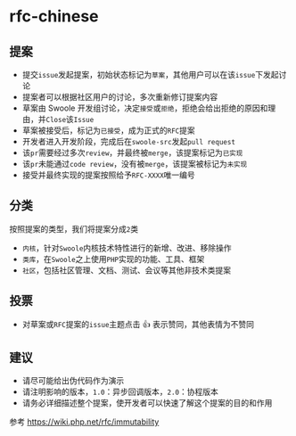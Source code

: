 # rfc-chinese

提案
----
* 提交`issue`发起提案，初始状态标记为`草案`，其他用户可以在该`issue`下发起讨论
* 提案者可以根据社区用户的讨论，多次重新修订提案内容
* 草案由 Swoole 开发组讨论，决定`接受`或`拒绝`，拒绝会给出拒绝的原因和理由，并`Close`该`Issue`
* 草案被接受后，标记为`已接受`，成为正式的`RFC`提案
* 开发者进入开发阶段，完成后在`swoole-src`发起`pull request`
* 该`pr`需要经过多次`review`，并最终被`merge`，该提案标记为`已实现`
* 该`pr`未能通过`code review`，没有被`merge`，该提案被标记为`未实现`
* 接受并最终实现的提案按照给予`RFC-XXXX`唯一编号

分类
----
按照提案的类型，我们将提案分成`2`类
* `内核`，针对`Swoole`内核技术特性进行的新增、改进、移除操作
* `类库`，在`Swoole`之上使用`PHP`实现的功能、工具、框架
* `社区`，包括社区管理、文档、测试、会议等其他非技术类提案

投票
----
* 对草案或`RFC`提案的`issue`主题点击 👍 表示赞同，其他表情为不赞同

建议
----
* 请尽可能给出伪代码作为演示
* 请注明影响的版本，`1.0`：异步回调版本，`2.0`：协程版本
* 请务必详细描述整个提案，使开发者可以快速了解这个提案的目的和作用

参考 <https://wiki.php.net/rfc/immutability>

